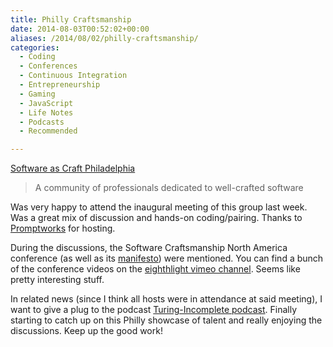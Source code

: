```yaml
---
title: Philly Craftsmanship
date: 2014-08-03T00:52:02+00:00
aliases: /2014/08/02/philly-craftsmanship/
categories:
  - Coding
  - Conferences
  - Continuous Integration
  - Entrepreneurship
  - Gaming
  - JavaScript
  - Life Notes
  - Podcasts
  - Recommended

---
```

[Software as Craft Philadelphia][1]

> A community of professionals dedicated to well-crafted software

Was very happy to attend the inaugural meeting of this group last week. Was a great mix of discussion and hands-on coding/pairing. Thanks to [Promptworks][2] for hosting.

During the discussions, the Software Craftsmanship North America conference (as well as its [manifesto][3]) were mentioned. You can find a bunch of the conference videos on the [eighthlight vimeo channel][4]. Seems like pretty interesting stuff.

In related news (since I think all hosts were in attendance at said meeting), I want to give a plug to the podcast [Turing-Incomplete podcast][5]. Finally starting to catch up on this Philly showcase of talent and really enjoying the discussions. Keep up the good work!

 [1]: http://www.meetup.com/Software-as-Craft-Philadelphia/
 [2]: http://www.promptworks.com/
 [3]: http://manifesto.softwarecraftsmanship.org/
 [4]: https://vimeo.com/eighthlight
 [5]: http://turing.cool